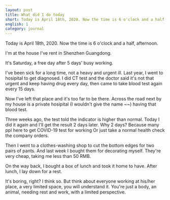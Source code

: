 ```yaml
---
layout: post
title: What did I do today
short: Today is April 18th, 2020. Now the time is 6 o'clock and a half, afternoon
english: 1
category: journal
---
```


Today is April 18th, 2020. Now the time is 6 o'clock and a half, afternoon.

I'm at the house I've rent in Shenzhen Guangdong.

It's Saturday, a free day after 5 days' busy working.

I've been sick for a long time, not a heavy and urgent ill. Last year, I went to hosipital to get diagnosed. I did CT test and the doctor said it's not that urgent and keep having drug every day, then came to take blood test again every 15 days.

Now I've left that place and it's too far to be there. Across the road next by my house is a private hosipital (I wouldn't give the name ~~) having that blood test.

Three weeks ago, the test told the indicator is higher than normal. Today I did it again and I'll get the result 2 days later. Why 2 days? Because many ppl here to get COVID-19 test for working Or just take a normal health check the company orders.

Then I went to a clothes-washing shop to cut the bottom edges for two pairs of pants. And last week I bought them for decorating myself. They're very cheap, taking me less than 50 RMB.

On the way back, I bought a box of lunch and took it home to have. After lunch, I lay down for a rest.

It's boring, right? I think so. But think about everyone working at his/her place, a very limited space, you will understand it. You're just a body, an animal, needing rest and work, with a limited perspective.

